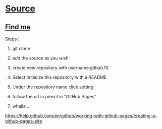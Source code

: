 # [Source](https://github.com/mumtahinafaguni/mumtahinafaguni.github.io)

## [Find me](https://mumtahinafaguni.github.io)

Steps :

1. git clone

2. edit the source as you wish

3. create new repository with username.github.10

4. Select Initialize this repository with a README

5. Under the repository name click setting

6. follow the url in presnt in "GitHub Pages"

7. whalla ...

https://help.github.com/en/github/working-with-github-pages/creating-a-github-pages-site